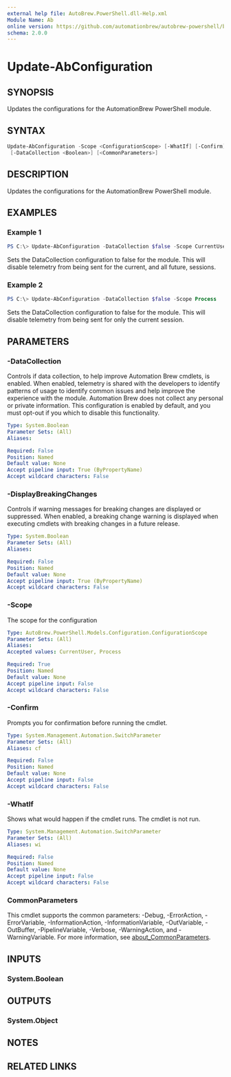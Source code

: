 ```yaml
---
external help file: AutoBrew.PowerShell.dll-Help.xml
Module Name: Ab
online version: https://github.com/automationbrew/autobrew-powershell/blob/main/docs/help/Update-AbConfiguration.md
schema: 2.0.0
---
```


# Update-AbConfiguration

## SYNOPSIS

Updates the configurations for the AutomationBrew PowerShell module.

## SYNTAX

```powershell
Update-AbConfiguration -Scope <ConfigurationScope> [-WhatIf] [-Confirm] [-DisplayBreakingChanges <Boolean>]
 [-DataCollection <Boolean>] [<CommonParameters>]
```

## DESCRIPTION

Updates the configurations for the AutomationBrew PowerShell module.

## EXAMPLES

### Example 1

```powershell
PS C:\> Update-AbConfiguration -DataCollection $false -Scope CurrentUser
```

Sets the DataCollection configuration to false for the module. This will disable telemetry from being sent for the current, and all future, sessions.

### Example 2

```powershell
PS C:\> Update-AbConfiguration -DataCollection $false -Scope Process
```

Sets the DataCollection configuration to false for the module. This will disable telemetry from being sent for only the current session.

## PARAMETERS

### -DataCollection

Controls if data collection, to help improve Automation Brew cmdlets, is enabled. When enabled, telemetry is shared with the developers to identify patterns of usage to identify common issues and help improve the experience with the module. Automation Brew does not collect any personal or private information. This configuration is enabled by default, and you must opt-out if you which to disable this functionality.

```yaml
Type: System.Boolean
Parameter Sets: (All)
Aliases:

Required: False
Position: Named
Default value: None
Accept pipeline input: True (ByPropertyName)
Accept wildcard characters: False
```

### -DisplayBreakingChanges

Controls if warning messages for breaking changes are displayed or suppressed. When enabled, a breaking change warning is displayed when executing cmdlets with breaking changes in a future release.

```yaml
Type: System.Boolean
Parameter Sets: (All)
Aliases:

Required: False
Position: Named
Default value: None
Accept pipeline input: True (ByPropertyName)
Accept wildcard characters: False
```

### -Scope

The scope for the configuration

```yaml
Type: AutoBrew.PowerShell.Models.Configuration.ConfigurationScope
Parameter Sets: (All)
Aliases:
Accepted values: CurrentUser, Process

Required: True
Position: Named
Default value: None
Accept pipeline input: False
Accept wildcard characters: False
```

### -Confirm

Prompts you for confirmation before running the cmdlet.

```yaml
Type: System.Management.Automation.SwitchParameter
Parameter Sets: (All)
Aliases: cf

Required: False
Position: Named
Default value: None
Accept pipeline input: False
Accept wildcard characters: False
```

### -WhatIf

Shows what would happen if the cmdlet runs. The cmdlet is not run.

```yaml
Type: System.Management.Automation.SwitchParameter
Parameter Sets: (All)
Aliases: wi

Required: False
Position: Named
Default value: None
Accept pipeline input: False
Accept wildcard characters: False
```

### CommonParameters

This cmdlet supports the common parameters: -Debug, -ErrorAction, -ErrorVariable, -InformationAction, -InformationVariable, -OutVariable, -OutBuffer, -PipelineVariable, -Verbose, -WarningAction, and -WarningVariable. For more information, see [about_CommonParameters](http://go.microsoft.com/fwlink/?LinkID=113216).

## INPUTS

### System.Boolean

## OUTPUTS

### System.Object

## NOTES

## RELATED LINKS
